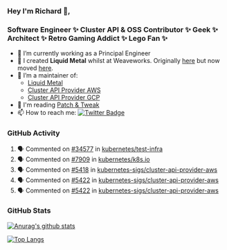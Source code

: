 ### Hey I'm Richard 👋, 

<h3 align="left">Software Engineer ✨ Cluster API & OSS Contributor ✨ Geek ✨ Architect ✨ Retro Gaming Addict ✨ Lego Fan ✨</h3>

- 🔭 I’m currently working as a Principal Engineer
- 📯 I created **Liquid Metal** whilst at Weaveworks. Originally [here](https://github.com/weaveworks-liquidmetal) but now moved [here](https://github.com/liquidmetal-dev).
- 👯 I’m a maintainer of:
  -  [Liquid Metal](https://github.com/liquidmetal-dev)
  -  [Cluster API Provider AWS](https://github.com/kubernetes-sigs/cluster-api-provider-aws)
  -  [Cluster API Provider GCP](https://github.com/kubernetes-sigs/cluster-api-provider-gcp)
- 💬 I'm reading [Patch & Tweak](https://bjooks.com/products/patch-tweak-exploring-modular-synthesis)
- 📫 How to reach me: [![Twitter Badge](https://img.shields.io/badge/-@fruit_case-00acee?style=flat&logo=Twitter&logoColor=white)](https://twitter.com/intent/follow?screen_name=fruit_case "Follow on Twitter")

### GitHub Activity 

<!--START_SECTION:activity-->
1. 🗣 Commented on [#34577](https://github.com/kubernetes/test-infra/pull/34577#issuecomment-2744293227) in [kubernetes/test-infra](https://github.com/kubernetes/test-infra)
2. 🗣 Commented on [#7909](https://github.com/kubernetes/k8s.io/pull/7909#issuecomment-2744235119) in [kubernetes/k8s.io](https://github.com/kubernetes/k8s.io)
3. 🗣 Commented on [#5418](https://github.com/kubernetes-sigs/cluster-api-provider-aws/pull/5418#issuecomment-2743608319) in [kubernetes-sigs/cluster-api-provider-aws](https://github.com/kubernetes-sigs/cluster-api-provider-aws)
4. 🗣 Commented on [#5422](https://github.com/kubernetes-sigs/cluster-api-provider-aws/pull/5422#issuecomment-2743567574) in [kubernetes-sigs/cluster-api-provider-aws](https://github.com/kubernetes-sigs/cluster-api-provider-aws)
5. 🗣 Commented on [#5422](https://github.com/kubernetes-sigs/cluster-api-provider-aws/pull/5422#issuecomment-2743566312) in [kubernetes-sigs/cluster-api-provider-aws](https://github.com/kubernetes-sigs/cluster-api-provider-aws)
<!--END_SECTION:activity-->

### GitHub Stats

[![Anurag's github stats](https://github-readme-stats.vercel.app/api?username=richardcase&count_private=true&show_icons=true)](https://github.com/anuraghazra/github-readme-stats)

[![Top Langs](https://github-readme-stats.vercel.app/api/top-langs/?username=richardcase&hide=html&layout=compact)](https://github.com/anuraghazra/github-readme-stats)
